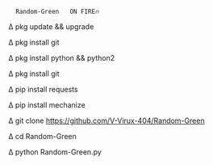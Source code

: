       Random-Green   ON FIRE🔥




∆ pkg update && upgrade

∆ pkg install git

∆ pkg install python && python2

∆ pkg install git

∆ pip install requests

∆ pip install mechanize

∆ git clone https://github.com/V-Virux-404/Random-Green

∆ cd Random-Green

∆ python Random-Green.py
